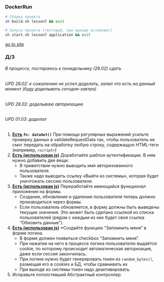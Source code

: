 ### DockerRun

```sh
# Сборка проекта
sh build.sh lesson7 && exit
```

```bash
# Запуск проекта (тестовый, при выходе остановит)
sh start.sh lesson7 application && exit
```

[go to site](http://mysite.local:81)

### Д/З

###### В процессе, постараюсь к понедельнику (26.02) сдать
###### UPD 26.02: к сожалению не успел доделать, залил что есть на данный момент (буду доделывать сегодня-завтра)
###### UPD 28.02: доделываю авторизацию
###### UPD 01.03: доделал

1. **[Есть](app/src/Controllers/BaseController.php) `fn: dataGet()`** При помощи регулярных выражений усильте проверку данных в validateRequestData так, чтобы пользователь не смог
   передать на обработку любую строку, содержащую HTML-теги (например, `<script>`)
2. **[Есть (использован js)](app/src/Views/content/users/index.twig)** Доработайте шаблон аутентификации. В нем нужно добавить две вещи:
    - В приветствии нужно выводить имя авторизованного пользователя.
    - Также надо выводить ссылку «Выйти из системы», которая будет уничтожать сессию пользователя.
3. **[Есть (использован js)](app/src/Views/content/users/index.twig)** Переработайте имеющийся функционал приложения на формы.
    - Создание, обновление и удаление пользователя теперь должно производиться через формы.
    - Если пользователь обновляется, в форму должны быть выведены текущие значения. Это может быть сделано ссылкой из
      списка пользователей (рядом с каждым из них будет своя ссылка “Обновить данные”).
4. **[Есть (использован js)](app/src/Views/content/users/index.twig)** *Создайте функцию “Запомнить меня” в форме логина.
    - В форме должен появиться checkbox “Запомнить меня”.
    - При нажатии на него в процессе логина пользователю выдаётся cookie, по которому происходит автоматическая
      авторизация, даже если сессия закончилась.
    - При логине нужно будет генерировать токен из `random_bytes()`, размещая его в cookies и БД, чтобы сравнивать их
    - При выходе из системы токен надо деактивировать.
5. Исправьте потолстевший Абстрактный контроллер.